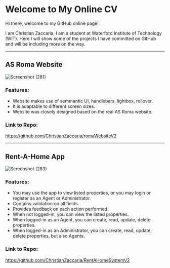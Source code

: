 # Welcome to My Online CV

Hi there, welcome to my GitHub online page!

I am Christian Zaccaria, I am a student at Waterford Institute of Technology (WIT). Here I will show some of the projects I have committed on GitHub and will be including more on the way.

---

## AS Roma Website
![Screenshot (281)](https://user-images.githubusercontent.com/73656840/164911741-de58b539-8026-42b8-8009-707c8ac3ea0b.png)
 
### Features:
- Website makes use of semmantic UI, handlebars, lightbox, rollover.
- It is adaptable to different screen sizes.
- Website was closely designed based on the real AS Roma website.

### Link to Repo:
<a name="abcd">https://github.com/ChristianZaccaria/romaWebsiteV2</a>
  
---
 
## Rent-A-Home App
![Screenshot (283)](https://user-images.githubusercontent.com/73656840/164912142-7b4725b0-abdd-4cb2-9559-9fc068ee4937.png)

### Features:
- You may use the app to view listed properties, or you may login or register as an Agent or Administrator.
- Contains validation on all fields.
- Provides feedback on each action performed.
- When not logged-in, you can view the listed properties.
- When logged-in as an Agent, you can create, read, update, delete properties.
- When logged-in as an Administrator, you can create, read, update, delete properties, but also Agents.

### Link to Repo:
https://github.com/ChristianZaccaria/RentAHomeSystemV2
